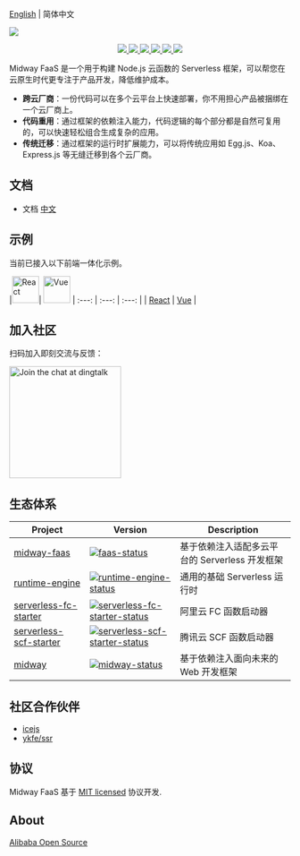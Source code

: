 [English](./README.en-US.md) | 简体中文


![](https://img.alicdn.com/tfs/TB1HdniCSf2gK0jSZFPXXXsopXa-1000-353.png)

<p align="center">
  <a href="https://www.npmjs.com/package/@midwayjs/faas" alt="npm version">
    <img src="https://img.shields.io/npm/v/@midwayjs/faas.svg?style=flat" />
  </a>
  <a href="./LICENSE" alt="GitHub license">
    <img src="https://img.shields.io/badge/license-MIT-blue.svg" />
  </a>
  <a href="https://github.com/midwayjs/midway-faas/actions?query=workflow%3A%22Node.js+CI%22" alt="Node.js CI">
    <img src="https://img.shields.io/badge/Node.js%20CI-passing-brightgreen" />
  </a>
  <a href="https://github.com/midwayjs/midway-faas" alt="Activity">
    <img src="https://img.shields.io/github/commit-activity/m/midwayjs/midway-faas" />
  </a>
  <a href="https://github.com/midwayjs/midway-faas/graphs/contributors" alt="Contributors">
    <img src="https://img.shields.io/github/contributors/midwayjs/midway-faas" />
  </a>
  <a href="https://gitpod.io/#https://github.com/midwayjs/midway-faas" alt="Gitpod Ready-to-Code">
    <img src="https://img.shields.io/badge/Gitpod-Ready--to--Code-blue?logo=gitpod" />
  </a>
</p>

Midway FaaS 是一个用于构建 Node.js 云函数的 Serverless 框架，可以帮您在云原生时代更专注于产品开发，降低维护成本。

- **跨云厂商**：一份代码可以在多个云平台上快速部署，你不用担心产品被捆绑在一个云厂商上。
- **代码重用**：通过框架的依赖注入能力，代码逻辑的每个部分都是自然可复用的，可以快速轻松组合生成复杂的应用。
- **传统迁移**：通过框架的运行时扩展能力，可以将传统应用如 Egg.js、Koa、Express.js 等无缝迁移到各个云厂商。

## 文档

- 文档 [中文](https://www.yuque.com/midwayjs/faas)

## 示例

当前已接入以下前端一体化示例。

|<img alt="React" src="https://user-images.githubusercontent.com/677114/42611693-f921fc7c-85c9-11e8-8de1-6d6013b92f69.png" width="48">| <img alt="Vue" src="https://user-images.githubusercontent.com/677114/42611543-44ef4502-85c9-11e8-9ef9-e9f98477c646.png" width="48">
| :---: | :---: | :---: |
| [React](https://www.yuque.com/midwayjs/faas/faas_with_react) | [Vue](https://www.yuque.com/midwayjs/faas/faas_with_vue) |

## 加入社区

扫码加入即刻交流与反馈：


<img alt="Join the chat at dingtalk" src="https://user-images.githubusercontent.com/418820/82108754-60371300-9763-11ea-88f4-fc59c743ea23.png" width="200">

## 生态体系

|    Project         |    Version                                |   Description       |
|----------------|-----------------------------------------|-----------|
| [midway-faas] | [![faas-status]][faas-package] |基于依赖注入适配多云平台的 Serverless 开发框架|
| [runtime-engine] | [![runtime-engine-status]][runtime-engine-package] |通用的基础 Serverless 运行时|
| [serverless-fc-starter] | [![serverless-fc-starter-status]][serverless-fc-starter-package] |阿里云 FC 函数启动器|
| [serverless-scf-starter] | [![serverless-scf-starter-status]][serverless-scf-starter-package] |腾讯云 SCF 函数启动器|
| [midway] | [![midway-status]][midway-package] |基于依赖注入面向未来的 Web 开发框架|


[midway-faas]: https://github.com/midwayjs/midway-faas
[midway]: https://github.com/midwayjs/midway
[runtime-engine]: https://github.com/midwayjs/midway-faas/packages/runtime-engine
[faas-cli]: https://github.com/midwayjs/midway-faas/packages/faas-cli
[serverless-fc-starter]: https://github.com/midwayjs/midway-faas/packages/serverless-fc-starter
[serverless-scf-starter]: https://github.com/midwayjs/midway-faas/packages/serverless-scf-starter

[faas-status]: https://img.shields.io/npm/v/@midwayjs/faas.svg
[midway-status]: https://img.shields.io/npm/v/midway.svg
[runtime-engine-status]: https://img.shields.io/npm/v/@midwayjs/runtime-engine.svg
[serverless-fc-starter-status]: https://img.shields.io/npm/v/@midwayjs/runtime-engine.svg
[serverless-scf-starter-status]: https://img.shields.io/npm/v/@midwayjs/runtime-engine.svg

[faas-package]: https://npmjs.com/package/@midwayjs/faas
[midway-package]: https://npmjs.com/package/midway
[runtime-engine-package]: https://npmjs.com/package/@midwayjs/runtime-engine
[serverless-fc-starter-package]: https://npmjs.com/package/@midwayjs/serverless-fc-starter
[serverless-scf-starter-package]: https://npmjs.com/package/@midwayjs/serverless-scf-starter


## 社区合作伙伴

- [icejs](https://ice.work/)
- [ykfe/ssr](https://github.com/ykfe/ssr/)

## 协议

Midway FaaS 基于 [MIT licensed](./LICENSE) 协议开发.

## About

[Alibaba Open Source](https://opensource.alibaba.com/)

